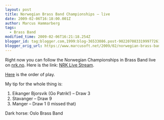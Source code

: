 ```yaml
---
layout: post
title: Norwegian Brass Band Championships – live
date: 2009-02-06T16:18:00.001Z
author: Marcus Hammarberg
tags:
  - Brass Band
modified_time: 2009-02-06T16:21:18.254Z
blogger_id: tag:blogger.com,1999:blog-36533086.post-9022070833199977261
blogger_orig_url: https://www.marcusoft.net/2009/02/norwegian-brass-band-championships-live.html
---
```


Right now you can follow the Norwegian Championships in Brass Band live on [nrk.no](http://www.nrk.no). Here is the link: [NRK Live Stream](http://www1.nrk.no/nett-tv/distrikt/hordaland/verdi/89482).

[Here](http://www.4barsrest.com/news/detail.asp?id=9359) is the order of play.

My tip for the whole thing is:
1. Eikanger Bjorsvik (Go Patrik!) – Draw 3
2. Stavanger – Draw 9
3. Manger – Draw 1 (I missed that)

Dark horse: Oslo Brass Band
